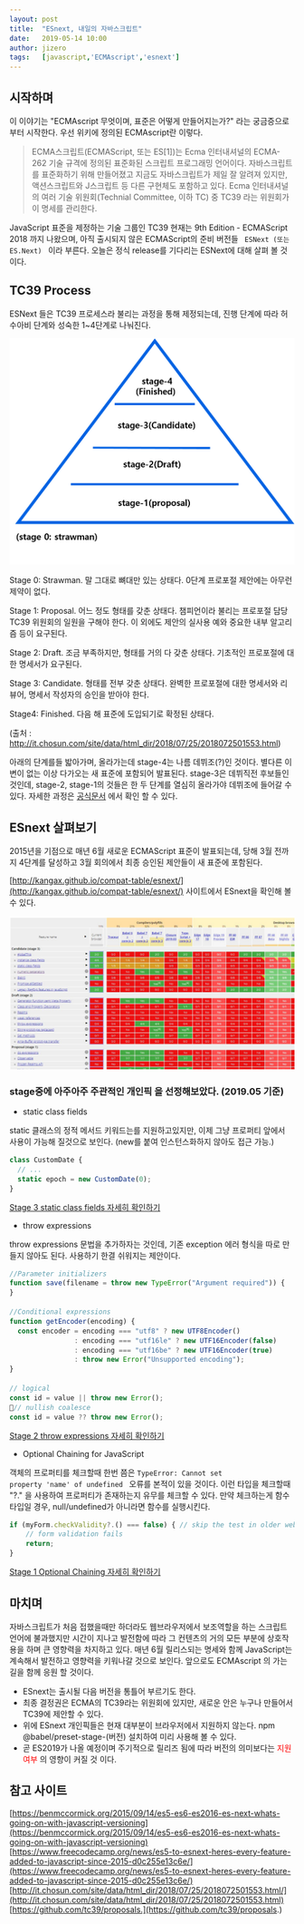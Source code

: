 ```yaml
---
layout: post
title:  "ESnext, 내일의 자바스크립트"
date:   2019-05-14 10:00
author: jizero
tags:	[javascript,'ECMAscript','esnext']
---
```

<style>
#post-content p {margin: 10px 0 0 0;}
</style>

## 시작하며
이 이야기는 "ECMAscript 무엇이며, 표준은 어떻게 만들어지는가?" 라는 궁금증으로 부터 시작한다.
우선 위키에 정의된 ECMAscript란 이렇다.
>ECMA스크립트(ECMAScript, 또는 ES[1])는 Ecma 인터내셔널의 ECMA-262 기술 규격에 정의된 표준화된 스크립트 프로그래밍 언어이다. 자바스크립트를 표준화하기 위해 만들어졌고 지금도 자바스크립트가 제일 잘 알려져 있지만, 액션스크립트와 J스크립트 등 다른 구현체도 포함하고 있다.
Ecma 인터내셔널의 여러 기술 위원회(Technial Committee, 이하 TC) 중 TC39 라는 위원회가 이 명세를 관리한다.

JavaScript 표준을 제정하는 기술 그룹인 TC39
현재는 9th Edition - ECMAScript 2018 까지 나왔으며, 아직 출시되지 않은 ECMAScript의  준비 버전들 <code class="highlighter-rouge"> ESNext (또는 ES.Next) </code> 이라 부른다.
오늘은 정식 release를 기다리는 ESNext에 대해 살펴 볼 것이다.


## TC39 Process
ESNext 들은 TC39 프로세스라 불리는 과정을 통해 제정되는데,
진행 단계에 따라 허수아비 단계와 성숙한 1~4단계로 나눠진다. 

<img src="/files/posts/201905/pickme.png" style="max-width:100%;">


Stage 0: Strawman. 말 그대로 뼈대만 있는 상태다. 0단계 프로포절 제안에는 아무런 제약이 없다.

Stage 1: Proposal. 어느 정도 형태를 갖춘 상태다. 챔피언이라 불리는 프로포절 담당 TC39 위원회의 일원을 구해야 한다. 
이 외에도 제안의 실사용 예와 중요한 내부 알고리즘 등이 요구된다.

Stage 2: Draft. 조금 부족하지만, 형태를 거의 다 갖춘 상태다. 기초적인 프로포절에 대한 명세서가 요구된다. 

Stage 3: Candidate. 형태를 전부 갖춘 상태다. 완벽한 프로포절에 대한 명세서와 리뷰어, 명세서 작성자의 승인을 받아야 한다. 

Stage4: Finished. 다음 해 표준에 도입되기로 확정된 상태다. 


(출처 : http://it.chosun.com/site/data/html_dir/2018/07/25/2018072501553.html)

아래의 단계를들 밟아가며, 올라가는데 stage-4는 나름 데뷔조(?)인 것이다.  별다른 이변이 없는 이상 다가오는 새 표준에 포함되어 발표된다.
stage-3은 데뷔직전 후보들인 것인데, stage-2, stage-1의 것들은 한 두 단계를 열심히 올라가야 데뷔조에 들어갈 수 있다.
자세한 과정은 [공식문서](https://tc39.github.io/process-document/) 에서 확인 할 수 있다. 



## ESnext 살펴보기 

2015년을 기점으로 매년 6월 새로운 ECMAScript 표준이 발표되는데, 당해 3월 전까지 4단계를 달성하고 3월 회의에서 최종 승인된 제안들이 새 표준에 포함된다.

[http://kangax.github.io/compat-table/esnext/](http://kangax.github.io/compat-table/esnext/) 사이트에서
ESnext을 확인해 볼 수 있다.

<img src="/files/posts/201905/33.JPG" style="max-width:100%;">



### stage중에 아주아주 주관적인  개인픽 을 선정해보았다. (2019.05 기준)

- static class fields 

static 클래스의 정적 메서드  키워드는를 지원하고있지만, 이제 그냥 프로퍼티 앞에서 사용이 가능해 질것으로 보인다.
(new를 붙여 인스턴스화하지 않아도 접근 가능.)

```javascript
class CustomDate {
  // ...
  static epoch = new CustomDate(0);
}
```
 [Stage 3 static class fields 자세히 확인하기](https://github.com/tc39/proposal-static-class-features/)


- throw expressions

throw expressions 문법을 추가하자는 것인데, 기존 exception 에러 형식을 따로 만들지 않아도 된다.
사용하기 한결 쉬워지는 제안이다.

```javascript
//Parameter initializers
function save(filename = throw new TypeError("Argument required")) {
}

//Conditional expressions
function getEncoder(encoding) {
  const encoder = encoding === "utf8" ? new UTF8Encoder() 
                : encoding === "utf16le" ? new UTF16Encoder(false) 
                : encoding === "utf16be" ? new UTF16Encoder(true) 
                : throw new Error("Unsupported encoding");
}

// logical
const id = value || throw new Error();
// nullish coalesce
const id = value ?? throw new Error();

```
[Stage 2 throw expressions 자세히 확인하기](https://github.com/tc39/proposal-throw-expressions)


- Optional Chaining for JavaScript

객체의 프로퍼티를 체크할때 한번 쯤은 <code>TypeError: Cannot set property 'name' of undefined </code> 오류를 본적이 있을 것이다. 이런 타입을 체크할때
"?." 을 사용하여 프로퍼티가 존재하는지 유무를 체크할 수 있다. 만약 체크하는게 함수 타입일 경우, null/undefined가 아니라면 함수를 실행시킨다.


```javascript
if (myForm.checkValidity?.() === false) { // skip the test in older web browsers
    // form validation fails
    return;
}
```
[Stage 1 Optional Chaining 자세히 확인하기](https://github.com/tc39/proposal-optional-chaining)



## 마치며
자바스크립트가 처음 접했을때만 하더라도 웹브라우저에서 보조역할을 하는 스크립트언어에 불과했지만 시간이 지나고 발전함에 따라 그 컨텐츠의 거의 모든 부분에 상호작용을 하며 큰 영향력을 차지하고 있다.  매년 6월 릴리스되는 명세와 함께 JavaScript는 계속해서 발전하고  영향력을 키워나갈 것으로 보인다. 앞으로도 ECMAscript 의 가는길을 함께 응원 할 것이다.


* ESnext는 출시될 다음 버전을 통틀어 부르기도 한다.
* 최종 결정권은 ECMA의 TC39라는 위원회에 있지만, 새로운 안은 누구나 만들어서 TC39에 제안할 수 있다. 
* 위에 ESnext 개인픽들은 현재 대부분이 브라우저에서 지원하지 않는다. npm @babel/preset-stage-(버전) 설치하여 미리 사용해 볼 수 있다.
* 곧 ES2019가 나올 예정이며 주기적으로 릴리즈 됨에 따라 버전의 의미보다는 <span style="color:red">지원여부</span> 의 영향이 커질 것 이다.


## 참고 사이트
[https://benmccormick.org/2015/09/14/es5-es6-es2016-es-next-whats-going-on-with-javascript-versioning](https://benmccormick.org/2015/09/14/es5-es6-es2016-es-next-whats-going-on-with-javascript-versioning) 
[https://www.freecodecamp.org/news/es5-to-esnext-heres-every-feature-added-to-javascript-since-2015-d0c255e13c6e/](https://www.freecodecamp.org/news/es5-to-esnext-heres-every-feature-added-to-javascript-since-2015-d0c255e13c6e/)<br/>
[http://it.chosun.com/site/data/html_dir/2018/07/25/2018072501553.html/](http://it.chosun.com/site/data/html_dir/2018/07/25/2018072501553.html)<br/>
[https://github.com/tc39/proposals.](https://github.com/tc39/proposals.)